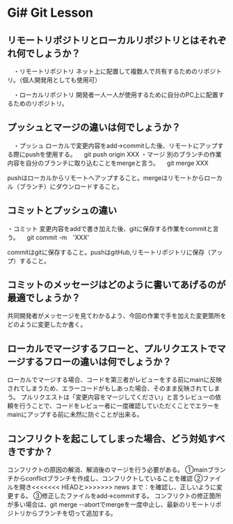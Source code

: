 # Gi# Git Lesson

## リモートリポジトリとローカルリポジトリとはそれぞれ何でしょうか？
　・リモートリポジトリ
ネット上に配置して複数人で共有するためのリポジトリ。（個人開発用としても使用可）

　・ローカルリポジトリ
開発者一人一人が使用するために自分のPC上に配置するためのリポジトリ。


## プッシュとマージの違いは何でしょうか？
　・プッシュ
ローカルで変更内容をadd→commitした後、リモートにアップする際にpushを使用する。
　git push origin XXX
・マージ
別のブランチの作業内容を自分のブランチに取り込むことをmergeと言う。
　git merge XXX

pushはローカルからリモートへアップすること。mergeはリモートからローカル（ブランチ）にダウンロードすること。

## コミットとプッシュの違い
・コミット
変更内容をaddで書き加えた後、gitに保存する作業をcommitと言う。
　git commit -m　'XXX'

commitはgitに保存すること。pushはgitHub,リモートリポジトリに保存（アップ）すること。


## コミットのメッセージはどのように書いてあげるのが最適でしょうか？
共同開発者がメッセージを見てわかるよう、今回の作業で手を加えた変更箇所をどのように変更したか書く。

## ローカルでマージするフローと、プルリクエストでマージするフローの違いは何でしょうか？
ローカルでマージする場合、コードを第三者がレビューをする前にmainに反映されてしまうため、エラーコードがもしあった場合、そのまま反映されてしまう。
プルリクエストは「変更内容をマージしてください」と言うレビューの依頼を行うことで、コードをレビュー者に一度確認していただくことでエラーをmainにアップする前に未然に防ぐことが出来る。


## コンフリクトを起こしてしまった場合、どう対処すべきですか？
コンフリクトの原因の解消、解消後のマージを行う必要がある。
①mainブランチからconflictブランチを作成し、コンフリクトしていることを確認
②ファイルを開き<<<<<<< HEADと>>>>>>> news まで：を確認し、正しいように変更する。
③修正したファイルをadd→commitする。
コンフリクトの修正箇所が多い場合は、git merge --abortでmergeを一度中止し、最新のリモートリポジトリからブランチを切って追加する。
